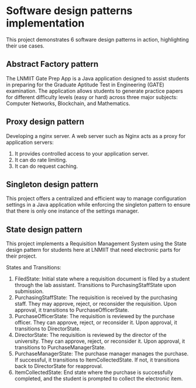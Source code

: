 # Software design patterns implementation

This project demonstrates 6 software design patterns in action, highlighting their use cases.

## Abstract Factory pattern

The LNMIIT Gate Prep App is a Java application designed to assist students in preparing for the Graduate Aptitude Test in Engineering (GATE) examination. The application allows students to generate practice papers for different difficulty levels (easy or hard) across three major subjects: Computer Networks, Blockchain, and Mathematics.

## Proxy design pattern

Developing a nginx server. A web server such as Nginx acts as a proxy for application servers:

1. It provides controlled access to your application server.
2. It can do rate limiting.
3. It can do request caching.

## Singleton design pattern

This project offers a centralized and efficient way to manage configuration settings in a Java application while enforcing the singleton pattern to ensure that there is only one instance of the settings manager.

## State design pattern

This project implements a Requisition Management System using the State design pattern for students here at LNMIIT that need electronic parts for their project.

States and Transitions:

1. FiledState: Initial state where a requisition document is filed by a student through the lab assistant. Transitions to PurchasingStaffState upon submission.
2. PurchasingStaffState: The requisition is received by the purchasing staff. They may approve, reject, or reconsider the requisition. Upon approval, it transitions to PurchaseOfficerState.
3. PurchaseOfficerState: The requisition is reviewed by the purchase officer. They can approve, reject, or reconsider it. Upon approval, it transitions to DirectorState.
4. DirectorState: The requisition is reviewed by the director of the university. They can approve, reject, or reconsider it. Upon approval, it transitions to PurchaseManagerState.
5. PurchaseManagerState: The purchase manager manages the purchase. If successful, it transitions to ItemCollectedState. If not, it transitions back to DirectorState for reapproval.
6. ItemCollectedState: End state where the purchase is successfully completed, and the student is prompted to collect the electronic item.
